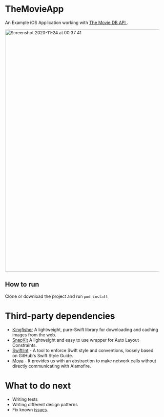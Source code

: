 # TheMovieApp

An Example iOS Application working with [The Movie DB API ](https://developers.themoviedb.org/3).

<img width="793" alt="Screenshot 2020-11-24 at 00 37 41" src="https://user-images.githubusercontent.com/37653470/100018304-5286d800-2ded-11eb-9ba3-2e60b0cb5df7.png">

## How to run

Clone or download the project and run `pod install`

# Third-party dependencies
- [Kingfisher](https://github.com/onevcat/Kingfisher) A lightweight, pure-Swift library for downloading and caching images from the web.
- [SnapKit](https://github.com/SnapKit/SnapKit)  A lightweight and easy to use wrapper for Auto Layout Constraints.
- [Swiftlint](https://github.com/realm/SwiftLint) - A tool to enforce Swift style and conventions, loosely based on GitHub's Swift Style Guide.
- [Moya](https://github.com/Moya/Moya) - It provides us with an abstraction to make network calls without directly communicating with Alamofire.

# What to do next
- Writing tests
- Writing different design patterns
- Fix known [issues](https://github.com/Ilhansari/TheMovieApp/issues).
